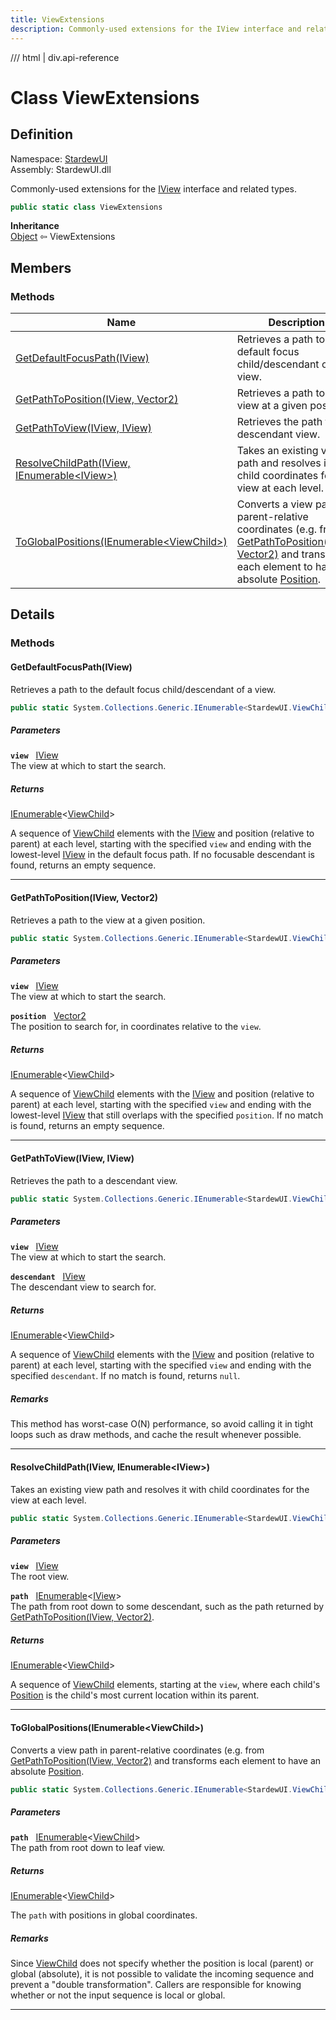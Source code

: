 ```yaml
---
title: ViewExtensions
description: Commonly-used extensions for the IView interface and related types.
---
```


<link rel="stylesheet" href="/StardewUI/stylesheets/reference.css" />

/// html | div.api-reference

# Class ViewExtensions

## Definition

<div class="api-definition" markdown>

Namespace: [StardewUI](index.md)  
Assembly: StardewUI.dll  

</div>

Commonly-used extensions for the [IView](iview.md) interface and related types.

```cs
public static class ViewExtensions
```

**Inheritance**  
[Object](https://learn.microsoft.com/en-us/dotnet/api/system.object) ⇦ ViewExtensions

## Members

### Methods

 | Name | Description |
| --- | --- |
| [GetDefaultFocusPath(IView)](#getdefaultfocuspathiview) | Retrieves a path to the default focus child/descendant of a view. | 
| [GetPathToPosition(IView, Vector2)](#getpathtopositioniview-vector2) | Retrieves a path to the view at a given position. | 
| [GetPathToView(IView, IView)](#getpathtoviewiview-iview) | Retrieves the path to a descendant view. | 
| [ResolveChildPath(IView, IEnumerable&lt;IView&gt;)](#resolvechildpathiview-ienumerableiview) | Takes an existing view path and resolves it with child coordinates for the view at each level. | 
| [ToGlobalPositions(IEnumerable&lt;ViewChild&gt;)](#toglobalpositionsienumerableviewchild) | Converts a view path in parent-relative coordinates (e.g. from [GetPathToPosition(IView, Vector2)](viewextensions.md#getpathtopositioniview-vector2) and transforms each element to have an absolute [Position](viewchild.md#position). | 

## Details

### Methods

#### GetDefaultFocusPath(IView)

Retrieves a path to the default focus child/descendant of a view.

```cs
public static System.Collections.Generic.IEnumerable<StardewUI.ViewChild> GetDefaultFocusPath(StardewUI.IView view);
```

##### Parameters

**`view`** &nbsp; [IView](iview.md)  
The view at which to start the search.

##### Returns

[IEnumerable](https://learn.microsoft.com/en-us/dotnet/api/system.collections.generic.ienumerable-1)<[ViewChild](viewchild.md)>

  A sequence of [ViewChild](viewchild.md) elements with the [IView](iview.md) and position (relative to parent) at each level, starting with the specified `view` and ending with the lowest-level [IView](iview.md) in the default focus path. If no focusable descendant is found, returns an empty sequence.

-----

#### GetPathToPosition(IView, Vector2)

Retrieves a path to the view at a given position.

```cs
public static System.Collections.Generic.IEnumerable<StardewUI.ViewChild> GetPathToPosition(StardewUI.IView view, Microsoft.Xna.Framework.Vector2 position);
```

##### Parameters

**`view`** &nbsp; [IView](iview.md)  
The view at which to start the search.

**`position`** &nbsp; [Vector2](https://docs.monogame.net/api/Microsoft.Xna.Framework.Vector2.html)  
The position to search for, in coordinates relative to the `view`.

##### Returns

[IEnumerable](https://learn.microsoft.com/en-us/dotnet/api/system.collections.generic.ienumerable-1)<[ViewChild](viewchild.md)>

  A sequence of [ViewChild](viewchild.md) elements with the [IView](iview.md) and position (relative to parent) at each level, starting with the specified `view` and ending with the lowest-level [IView](iview.md) that still overlaps with the specified `position`. If no match is found, returns an empty sequence.

-----

#### GetPathToView(IView, IView)

Retrieves the path to a descendant view.

```cs
public static System.Collections.Generic.IEnumerable<StardewUI.ViewChild> GetPathToView(StardewUI.IView view, StardewUI.IView descendant);
```

##### Parameters

**`view`** &nbsp; [IView](iview.md)  
The view at which to start the search.

**`descendant`** &nbsp; [IView](iview.md)  
The descendant view to search for.

##### Returns

[IEnumerable](https://learn.microsoft.com/en-us/dotnet/api/system.collections.generic.ienumerable-1)<[ViewChild](viewchild.md)>

  A sequence of [ViewChild](viewchild.md) elements with the [IView](iview.md) and position (relative to parent) at each level, starting with the specified `view` and ending with the specified `descendant`. If no match is found, returns `null`.

##### Remarks

This method has worst-case O(N) performance, so avoid calling it in tight loops such as draw methods, and cache the result whenever possible.

-----

#### ResolveChildPath(IView, IEnumerable&lt;IView&gt;)

Takes an existing view path and resolves it with child coordinates for the view at each level.

```cs
public static System.Collections.Generic.IEnumerable<StardewUI.ViewChild> ResolveChildPath(StardewUI.IView view, System.Collections.Generic.IEnumerable<StardewUI.IView> path);
```

##### Parameters

**`view`** &nbsp; [IView](iview.md)  
The root view.

**`path`** &nbsp; [IEnumerable](https://learn.microsoft.com/en-us/dotnet/api/system.collections.generic.ienumerable-1)<[IView](iview.md)>  
The path from root down to some descendant, such as the path returned by [GetPathToPosition(IView, Vector2)](viewextensions.md#getpathtopositioniview-vector2).

##### Returns

[IEnumerable](https://learn.microsoft.com/en-us/dotnet/api/system.collections.generic.ienumerable-1)<[ViewChild](viewchild.md)>

  A sequence of [ViewChild](viewchild.md) elements, starting at the `view`, where each child's [Position](viewchild.md#position) is the child's most current location within its parent.

-----

#### ToGlobalPositions(IEnumerable&lt;ViewChild&gt;)

Converts a view path in parent-relative coordinates (e.g. from [GetPathToPosition(IView, Vector2)](viewextensions.md#getpathtopositioniview-vector2) and transforms each element to have an absolute [Position](viewchild.md#position).

```cs
public static System.Collections.Generic.IEnumerable<StardewUI.ViewChild> ToGlobalPositions(System.Collections.Generic.IEnumerable<StardewUI.ViewChild> path);
```

##### Parameters

**`path`** &nbsp; [IEnumerable](https://learn.microsoft.com/en-us/dotnet/api/system.collections.generic.ienumerable-1)<[ViewChild](viewchild.md)>  
The path from root down to leaf view.

##### Returns

[IEnumerable](https://learn.microsoft.com/en-us/dotnet/api/system.collections.generic.ienumerable-1)<[ViewChild](viewchild.md)>

  The `path` with positions in global coordinates.

##### Remarks

Since [ViewChild](viewchild.md) does not specify whether the position is local (parent) or global (absolute), it is not possible to validate the incoming sequence and prevent a "double transformation". Callers are responsible for knowing whether or not the input sequence is local or global.

-----

